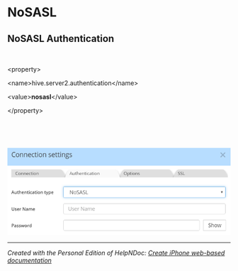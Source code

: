 # NoSASL

## NoSASL Authentication ##

&nbsp;

\<property\>

\<name\>hive.server2.authentication\</name\>

\<value\>**nosasl**\</value\>

\</property\>

&nbsp;

&nbsp;

![Image](<lib/Hive%20Connection%20settings%20-%20NoSASL.png>)


***
_Created with the Personal Edition of HelpNDoc: [Create iPhone web-based documentation](<https://www.helpndoc.com/feature-tour/iphone-website-generation>)_
